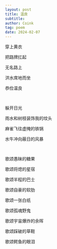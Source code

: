 ```yaml
---
layout: post
title: 温良
subtitle: 
author: Coink
tag: poem
date: 2024-02-07
---
```

穿上黄衣

把路牌扛起

无名路上

洪水席地而坐

恭俭温良

&nbsp;

躲开日光

雨水和树枝装饰我的坟头

麻雀飞往虚掩的铁锅

水牛冲向蔽日的风暴

&nbsp;

歌颂愚昧的糖果

歌颂将熄的星宿

歌颂半程的巴士

歌颂自豪的软肋

歌颂一张白纸

歌颂孤魂野鬼

歌颂宇宙爆炸的余晖

歌颂踩破的草鞋

歌颂鳄鱼的眼泪
